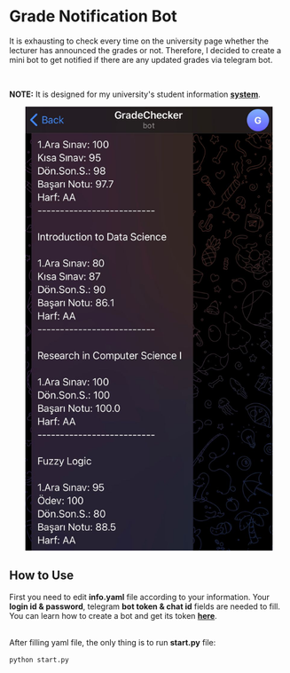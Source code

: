 # Grade Notification Bot

It is exhausting to check every time on the university page whether the lecturer has announced the grades or not. Therefore, I decided to create a mini bot to get notified if there are any updated grades via telegram bot. 

<br>

<b>NOTE:</b> It is designed for my university's student information <b>[system](https://obs.eskisehir.edu.tr/#/)</b>.



<p align="center"><img src="bot.jpeg" height=800></p>

## How to Use
First you need to edit <b>info.yaml</b> file according to your information. Your <b>login id & password</b>, telegram <b>bot token & chat id</b> fields are needed to fill. You can learn how to create a bot and get its token <b>[here](https://core.telegram.org/bots/tutorial)</b>. 

<br>
After filling yaml file, the only thing is to run <b>start.py</b> file:

```
python start.py
```
